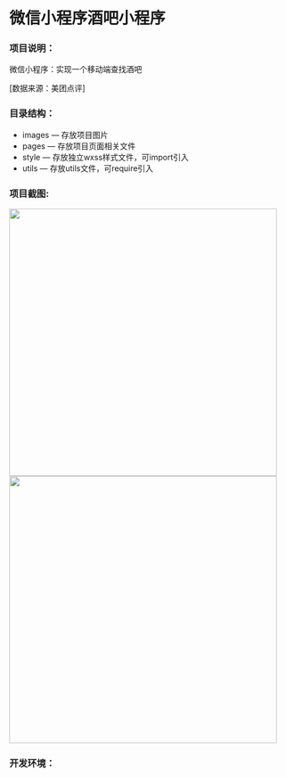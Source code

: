 # 微信小程序酒吧小程序
### 项目说明：
微信小程序：实现一个移动端查找酒吧  

[数据来源：美团点评]

### 目录结构：
- images — 存放项目图片
- pages — 存放项目页面相关文件
- style — 存放独立wxss样式文件，可import引入
- utils — 存放utils文件，可require引入

### 项目截图:
<img src="https://github.com/NoteUI/wechat-miniPrograms/blob/master/screen/index.png" width="480px" style="display:inline;">   
<img src="https://github.com/NoteUI/wechat-miniPrograms/blob/master/screen/user.png" width="480px" style="display:inline;">  

### 开发环境：